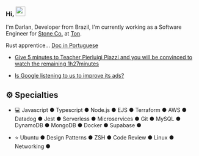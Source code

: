 ### Hi, <img src="https://media.giphy.com/media/hvRJCLFzcasrR4ia7z/giphy.gif" width="25px">

I'm Darlan, Developer from Brazil, I'm currently working as a Software Engineer for [Stone Co.](https://www.stone.co/) at [Ton](https://ton.stone.com.br).

Rust apprentice... [Doc in Portuguese](https://gist.github.com/juninhopo/9655a99a6339813c138a0dd5d469993d)

- [Give 5 minutes to Teacher Pierluigi Piazzi and you will be convinced to watch the remaining 1h27minutes](https://www.youtube.com/watch?v=RlSCoYwnxr4)

- [Is Google listening to us to improve its ads?](https://www.youtube.com/watch?v=zBnDWSvaQ1I)

<div>
  
## ⚙️ Specialties
- 💻   Javascript ● Typescript ● Node.js ● EJS ● Terraform ● AWS ● Datadog ● Jest ● Serverless ● Microservices ● Git ● MySQL ● DynamoDB ● MongoDB ● Docker ● Supabase ● 
  
- ⭐   Ubuntu ● Design Patterns ● ZSH ● Code Review ● Linux ● Networking ●
  
<div> 

<br />


